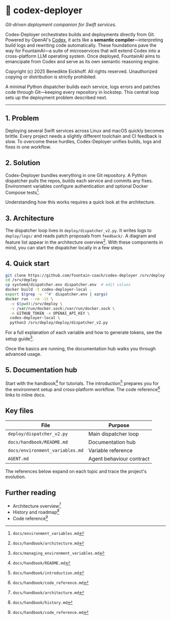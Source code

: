 # 🧠 codex-deployer

*Git-driven deployment companion for Swift services.*

Codex-Deployer orchestrates builds and deployments directly from Git. Powered by
OpenAI's [Codex][codex-doc], it acts like a **semantic compiler**—interpreting
build logs and rewriting code automatically. These foundations pave the way for
FountainAI—a suite of microservices that will extend Codex into a cross-platform
LLM operating system. Once deployed, FountainAI aims to emancipate from Codex
and serve as its own semantic reasoning engine.

Copyright (c) 2025 Benedikte Eickhoff. All rights reserved.
Unauthorized copying or distribution is strictly prohibited.

A minimal Python dispatcher builds each service, logs errors and patches code through Git—keeping every repository in lockstep. This central loop sets up the deployment problem described next.

---

## 1. Problem
Deploying several Swift services across Linux and macOS quickly becomes brittle. Every project needs a slightly different toolchain and CI feedback is slow.
To overcome these hurdles, Codex-Deployer unifies builds, logs and fixes in one workflow.

## 2. Solution
Codex-Deployer bundles everything in one Git repository. A Python dispatcher pulls the repos, builds each service and commits any fixes. Environment variables configure authentication and optional Docker Compose tests[^env-vars].

Understanding how this works requires a quick look at the architecture.

## 3. Architecture
The dispatcher loop lives in `deploy/dispatcher_v2.py`. It writes logs to `deploy/logs/` and reads patch proposals from `feedback/`. A diagram and feature list appear in the architecture overview[^arch-overview].
With these components in mind, you can start the dispatcher locally in a few steps.


## 4. Quick start
```bash
git clone https://github.com/fountain-coach/codex-deployer /srv/deploy
cd /srv/deploy
cp systemd/dispatcher.env dispatcher.env  # edit values
docker build -t codex-deployer-local .
export $(grep -v '^#' dispatcher.env | xargs)
docker run --rm -it \
  -v $(pwd):/srv/deploy \
  -v /var/run/docker.sock:/var/run/docker.sock \
  -e GITHUB_TOKEN -e OPENAI_API_KEY \
  codex-deployer-local \
  python3 /srv/deploy/deploy/dispatcher_v2.py
```
For a full explanation of each variable and how to generate tokens, see the setup guide[^manage-env].

Once the basics are running, the documentation hub walks you through advanced usage.


## 5. Documentation hub
Start with the handbook[^handbook] for tutorials. The introduction[^intro] prepares you for the environment setup and cross‑platform workflow. The code reference[^code-ref] links to inline docs.

## Key files
| File | Purpose |
| --- | --- |
| `deploy/dispatcher_v2.py` | Main dispatcher loop |
| `docs/handbook/README.md` | Documentation hub |
| `docs/environment_variables.md` | Variable reference |
| `AGENT.md` | Agent behaviour contract |

The references below expand on each topic and trace the project's evolution.

## Further reading
- Architecture overview[^arch-overview]
- History and roadmap[^history]
- Code reference[^code-ref]

[codex-doc]: https://platform.openai.com/docs/codex/overview
[^env-vars]: `docs/environment_variables.md`
[^manage-env]: `docs/managing_environment_variables.md`
[^handbook]: `docs/handbook/README.md`
[^intro]: `docs/handbook/introduction.md`
[^code-ref]: `docs/handbook/code_reference.md`
[^arch-overview]: `docs/handbook/architecture.md`
[^history]: `docs/handbook/history.md`
